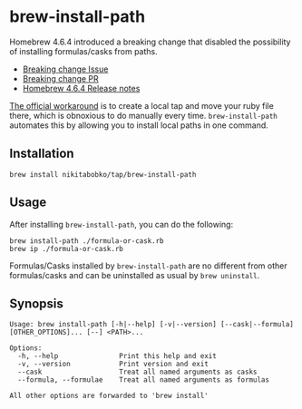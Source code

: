 # brew-install-path

Homebrew 4.6.4 introduced a breaking change that disabled the possibility of installing formulas/casks from paths.

- [Breaking change Issue](https://github.com/Homebrew/brew/issues/18371)
- [Breaking change PR](https://github.com/Homebrew/brew/pull/20414)
- [Homebrew 4.6.4 Release notes](https://github.com/Homebrew/brew/releases/tag/4.6.4)

[The official workaround](https://github.com/Homebrew/brew/issues/18371#issuecomment-2365396463) is to create a local tap and move your ruby file there,
which is obnoxious to do manually every time.
`brew-install-path` automates this by allowing you to install local paths in one command.

## Installation

```
brew install nikitabobko/tap/brew-install-path
```

## Usage

After installing `brew-install-path`, you can do the following:

```
brew install-path ./formula-or-cask.rb
brew ip ./formula-or-cask.rb
```

Formulas/Casks installed by `brew-install-path` are no different from other formulas/casks and can be uninstalled as usual by `brew uninstall`.

## Synopsis

```
Usage: brew install-path [-h|--help] [-v|--version] [--cask|--formula] [OTHER_OPTIONS]... [--] <PATH>...

Options:
  -h, --help               Print this help and exit
  -v, --version            Print version and exit
  --cask                   Treat all named arguments as casks
  --formula, --formulae    Treat all named arguments as formulas

All other options are forwarded to 'brew install'
```
